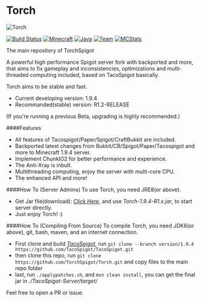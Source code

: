 Torch 
===========
![Torch](https://i.imgur.com/cJWj0we.png) 

[![Build Status](https://img.shields.io/badge/build-passing-brightgreen.svg?style=flat)](http://pan.baidu.com/s/1hsBEdxU/) [![Minecraft](https://img.shields.io/badge/Minecraft-1.9.4-green.svg?style=flat)](https://www.minecraft.net/) [![Java](https://img.shields.io/badge/Java_JDK-v1.8-blue.svg?style=flat)](https://www.java.com/) [![Team](https://img.shields.io/badge/Powered_by-iMinecraft-green.svg?style=flat)](https://github.com/TorchSpigot/Torch) [![MCStats](https://img.shields.io/badge/MCStats-TorchSpigot-blue.svg?style=flat)](http://mcstats.org/plugin/TorchSpigot) 


The main repository of TorchSpigot

A powerful high performance Spigot server fork with backported and more, 
that aims to fix gameplay and inconsistencies, optimizations and multi-threaded computing included, based on TacoSpigot basically.

Torch aims to be stable and fast.
* Current developing version:  1.9.4
* Recommanded(stable) version: R1.2-RELEASE

(If you're running a previous Beta, upgrading is highly recommended.)

####Features
* All features of Tacospigot/Paper/Spigot/CraftBukkit are included.
* Backported latest changes from Bukkit/CB/Spigot/Paper/Tacospigot and more to Minecraft 1.9.4 server.
* Implement ChunkIO2 for better performance and experience.
* The Anti-Xray is inbult.
* Multithreading computing, enjoy the server with multi-core CPU.
* The enhanced API and more!

####How To (Server Admins)
To use Torch, you need JRE8(or above).

* Get Jar file(download): *[Click Here](http://t.im/torch)*, and use *Torch-1.9.4-R1.x.jar*, to start server directly.
* Just enjoy Torch! :)

####How To (Compiling From Source)
To compile Torch, you need JDK8(or above), git, bash, maven, and an internet connection.

* First clone and build *[TacoSpigot](https://github.com/TacoSpigot/TacoSpigot/)*,
run `git clone --branch version/1.9.4 https://github.com/TacoSpigot/TacoSpigot.git`
* then clone this repo,
run `git clone https://github.com/TorchSpigot/Torch.git` and copy files to the main repo folder
* last, run `./applypatches.sh`,
and `mvn clean install`, you can get the final jar in *./TacoSpigot-Server/target/*


Feel free to open a PR or issue.